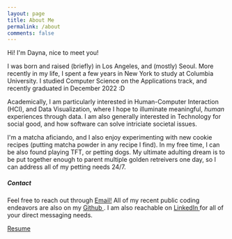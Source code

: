 ```yaml
---
layout: page
title: About Me
permalink: /about
comments: false
---
```


<div class="row justify-content-between">
<div class="col-md-8 pr-5">

<p> Hi! I'm Dayna, nice to meet you!</p>
<p> I was born and raised (briefly) in Los Angeles, and (mostly) Seoul. More recently in my life, I spent a few years in New York to study at Columbia University. I studied Computer Science on the Applications track, and recently graduated in December 2022 :D </p>

<p> Academically, I am particularly interested in Human-Computer Interaction (HCI), and Data Visualization, where I hope to illuminate meaningful, <em>human</em> experiences through data. I am also generally interested in Technology for social good, and how software can solve intriciate societal issues.</p>


<!-- <p class="mb-5"><img class="shadow-lg" src="{{site.baseurl}}/assets/images/mediumish-jekyll-template.png" alt="jekyll template mediumish" /></p>
<h4>Documentation</h4> -->

<p> I'm a matcha aficiando, and I also enjoy experimenting with new cookie recipes (putting matcha powder in any recipe I find). In my free time, I can be also found playing TFT, or petting dogs. My ultimate adulting dream is to be put together enough to parent multiple golden retreivers one day, so I can address all of my petting needs 24/7.</p>

</div>

<div class="col-md-4">

<div class="sticky-top sticky-top-80">
<h5>Contact</h5>
<p>Feel free to reach out through <a target="_blank" href="mailto:dl3410@columbia.edu">Email!<i class="fab fa-envelope"></i></a> All of my recent public coding endeavors are also on my <a target="_blank" href="https://github.com/delee19"> Github <i class="fab fa-github"></i></a>. I am also reachable on <a target="_blank" href="https://linkedin.com/in/dayna1ee">LinkedIn <i class="fab fa-brands fa-linkedin"></i></a> for all of your direct messaging needs. </p>  

<a target="_blank" href="/" class="btn btn-secondary">Resume</a>

</div>
</div>
</div>
